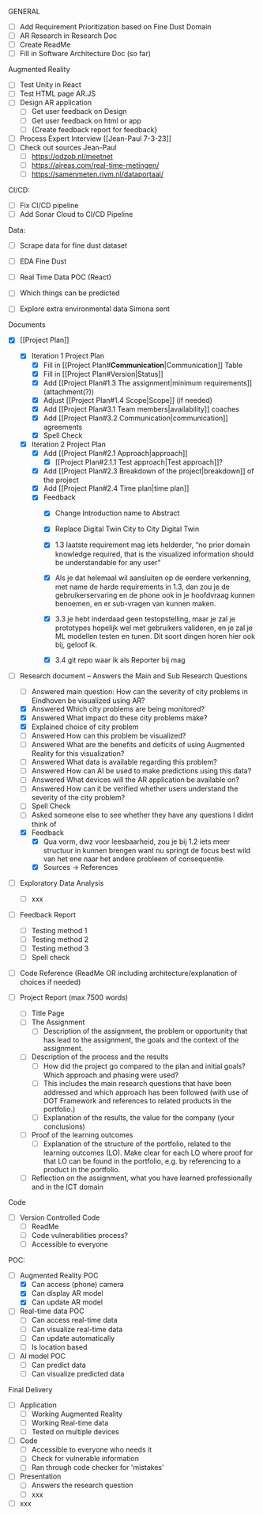 GENERAL
- [ ] Add Requirement Prioritization based on Fine Dust Domain
- [ ] AR Research in Research Doc
- [ ] Create ReadMe
- [ ] Fill in Software Architecture Doc (so far)

Augmented Reality
- [ ] Test Unity in React
- [ ] Test HTML page AR.JS
- [ ] Design AR application
	- [ ] Get user feedback on Design
	- [ ] Get user feedback on html or app
	- [ ] {Create feedback report for feedback}

- [ ] Process Expert Interview [[Jean-Paul 7-3-23]]
- [ ] Check out sources Jean-Paul
	- [ ] https://odzob.nl/meetnet
	- [ ] https://aireas.com/real-time-metingen/
	- [ ] https://samenmeten.rivm.nl/dataportaal/

CI/CD:
- [ ] Fix CI/CD pipeline
- [ ] Add Sonar Cloud to CI/CD Pipeline

Data:
- [ ] Scrape data for fine dust dataset
- [ ] EDA Fine Dust
- [ ] Real Time Data POC (React)
- [ ] Which things can be predicted
- [ ] Explore extra environmental data Simona sent



Documents
- [x] [[Project Plan]]
	- [x] Iteration 1 Project Plan
		- [x] Fill in [[Project Plan#**Communication**|Communication]] Table
		- [x] Fill in [[Project Plan#Version|Status]]
		- [x] Add [[Project Plan#1.3 The assignment|minimum requirements]] (attachment(?))
		- [x] Adjust [[Project Plan#1.4 Scope|Scope]] (if needed)
		- [x] Add [[Project Plan#3.1 Team members|availability]] coaches
		- [x] Add [[Project Plan#3.2 Communication|communication]] agreements
		- [x] Spell Check
	- [x] Iteration 2 Project Plan
		- [x] Add [[Project Plan#2.1 Approach|approach]]
			- [x] [[Project Plan#2.1.1 Test approach|Test approach]]?
		- [x] Add [[Project Plan#2.3 Breakdown of the project|breakdown]] of the project
		- [x] Add [[Project Plan#2.4 Time plan|time plan]]
		- [x] Feedback
			- [x] Change Introduction name to Abstract
			- [x] Replace Digital Twin City to City Digital Twin
			- [x] 1.3 laatste requirement mag iets helderder, “no prior domain knowledge required, that is the visualized information should be understandable for any user”
			- [x] Als je dat helemaal wil aansluiten op de eerdere verkenning, met name de harde requirements in 1.3, dan zou je de gebruikerservaring en de phone ook in je hoofdvraag kunnen benoemen, en er sub-vragen van kunnen maken.
			- [x] 3.3 je hebt inderdaad geen testopstelling, maar je zal je prototypes hopelijk wel met gebruikers valideren, en je zal je ML modellen testen en tunen. Dit soort dingen horen hier ook bij, geloof ik.
			- [x] 3.4 git repo waar ik als Reporter bij mag



- [ ] Research document – Answers the Main and Sub Research Questions
	- [ ] Answered main question: How can the severity of city problems in Eindhoven be visualized using AR?
	- [x] Answered Which city problems are being monitored?
	- [x] Answered What impact do these city problems make?
	- [x] Explained choice of city problem
	- [ ] Answered How can this problem be visualized?
	- [ ] Answered What are the benefits and deficits of using Augmented Reality for this visualization?
	- [ ] Answered What data is available regarding this problem?
	- [ ] Answered How can AI be used to make predictions using this data?
	- [ ] Answered What devices will the AR application be available on?
	- [ ] Answered How can it be verified whether users understand the severity of the city problem?
	- [ ] Spell Check
	- [ ] Asked someone else to see whether they have any questions I didnt think of
	- [x] Feedback
		- [x] Qua vorm, dwz voor leesbaarheid, zou je bij 1.2 iets meer structuur in kunnen brengen want nu springt de focus best wild van het ene naar het andere probleem of consequentie.
		- [x] Sources -> References 

- [ ] Exploratory Data Analysis
	- [ ] xxx

- [ ] Feedback Report
	- [ ] Testing method 1
	- [ ] Testing method 2
	- [ ] Testing method 3
	- [ ] Spell check

- [ ] Code Reference (ReadMe OR including architecture/explanation of choices if needed)

- [ ] Project Report (max 7500 words)
	- [ ] Title Page
	- [ ] The Assignment 
		- [ ] Description of the assignment, the problem or opportunity that has lead to the assignment, the goals and the context of the assignment.
	- [ ] Description of the process and the results
		- [ ] How did the project go compared to the plan and initial goals? Which approach and phasing were used?
		- [ ] This includes the main research questions that have been addressed and which approach has been followed (with use of DOT Framework and references to related products in the portfolio.)
		- [ ] Explanation of the results, the value for the company (your conclusions)
	- [ ] Proof of the learning outcomes
		- [ ] Explanation of the structure of the portfolio, related to the learning outcomes (LO). Make clear for each LO where proof for that LO can be found in the portfolio, e.g. by referencing to a product in the portfolio.
	- [ ] Reflection on the assignment, what you have learned professionally and in the ICT domain

Code
- [ ] Version Controlled Code
	- [ ] ReadMe
	- [ ] Code vulnerabilities process?
	- [ ] Accessible to everyone

POC:
- [ ] Augmented Reality POC
	- [x] Can access (phone) camera
	- [x] Can display AR model
	- [x] Can update AR model
- [ ] Real-time data POC
	- [ ] Can access real-time data
	- [ ] Can visualize real-time data
	- [ ] Can update automatically
	- [ ] Is location based
- [ ] AI model POC
	- [ ] Can predict data
	- [ ] Can visualize predicted data

Final Delivery
- [ ] Application
	- [ ] Working Augmented Reality
	- [ ] Working Real-time data
	- [ ] Tested on multiple devices
- [ ] Code
	- [ ] Accessible to everyone who needs it
	- [ ] Check for vulnerable information
	- [ ] Ran through code checker for 'mistakes'
- [ ] Presentation
	- [ ] Answers the research question
	- [ ] xxx
- [ ] xxx